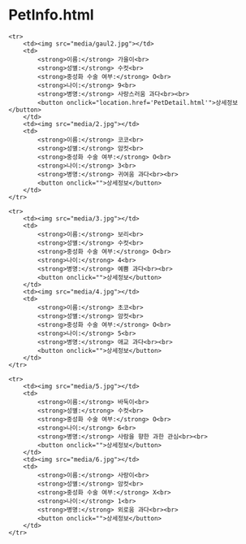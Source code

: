 # PetInfo.html

<!DOCTYPE html>
<html>
<head>
<script src="https://code.jquery.com/jquery-3.3.1.min.js"></script>
<style>
img {
    width: 250px;
    height: 250px;
    border-radius: 125px;
}

table {
    width: 100%;
}

tr, td {
    width: 25%;
    height: 25%;
    font-size: 20px;
}

button {
    width: 100px;
    height: 30px;
}
</style>
</head>
<body>
<table align="center">

    <tr>
        <td><img src="media/gaul2.jpg"></td>
        <td>
            <strong>이름:</strong> 가을이<br>
            <strong>성별:</strong> 수컷<br>
            <strong>중성화 수술 여부:</strong> O<br>
            <strong>나이:</strong> 9<br>
            <strong>병명:</strong> 사랑스러움 과다<br><br>
            <button onclick="location.href='PetDetail.html'">상세정보</button>
        </td>
        <td><img src="media/2.jpg"></td>
        <td>
            <strong>이름:</strong> 코코<br>
            <strong>성별:</strong> 암컷<br>
            <strong>중성화 수술 여부:</strong> O<br>
            <strong>나이:</strong> 3<br>
            <strong>병명:</strong> 귀여움 과다<br><br>
            <button onclick="">상세정보</button>
        </td>
    </tr>

    <tr>
        <td><img src="media/3.jpg"></td>
        <td>
            <strong>이름:</strong> 보리<br>
            <strong>성별:</strong> 수컷<br>
            <strong>중성화 수술 여부:</strong> O<br>
            <strong>나이:</strong> 4<br>
            <strong>병명:</strong> 예쁨 과다<br><br>
            <button onclick="">상세정보</button>
        </td>
        <td><img src="media/4.jpg"></td>
        <td>
            <strong>이름:</strong> 초코<br>
            <strong>성별:</strong> 암컷<br>
            <strong>중성화 수술 여부:</strong> O<br>
            <strong>나이:</strong> 5<br>
            <strong>병명:</strong> 애교 과다<br><br>
            <button onclick="">상세정보</button>
        </td>
    </tr>

    <tr>
        <td><img src="media/5.jpg"></td>
        <td>
            <strong>이름:</strong> 바둑이<br>
            <strong>성별:</strong> 수컷<br>
            <strong>중성화 수술 여부:</strong> O<br>
            <strong>나이:</strong> 6<br>
            <strong>병명:</strong> 사람을 향한 과한 관심<br><br>
            <button onclick="">상세정보</button>
        </td>
        <td><img src="media/6.jpg"></td>
        <td>
            <strong>이름:</strong> 사랑이<br>
            <strong>성별:</strong> 암컷<br>
            <strong>중성화 수술 여부:</strong> X<br>
            <strong>나이:</strong> 1<br>
            <strong>병명:</strong> 외로움 과다<br><br>
            <button onclick="">상세정보</button>
        </td>
    </tr>

</table>
</body>
</html>
